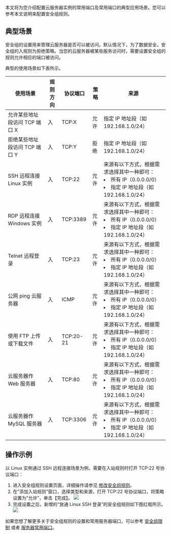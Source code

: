 本文将为您介绍配置云服务器实例的常用端口及常用端口的典型应用场景。您可以参考本文说明来配置安全组规则。

## 典型场景

安全组的设置用来管理云服务器是否可以被访问。默认情况下，为了数据安全，安全组的入规则为拒绝策略。当您的云服务器被某些服务访问时，需要设置安全组的规则允许相应的端口被访问。

典型的使用场景如下表所示。

| 使用场景                   | 规则方向 | 协议端口   | 策略 | 来源                                                         |
| -------------------------- | -------- | ---------- | ---- | ------------------------------------------------------------ |
| 允许某些地址段访问 TCP 端口 X | 入       | TCP:X     | 允许 | 指定 IP 地址段（如192.168.1.0/24）                           |
| 拒绝某些地址段访问 TCP 端口 Y | 入       | TCP:Y     | 拒绝 | 指定 IP 地址段（如192.168.1.0/24）                           |
| SSH 远程连接 Linux 实例    | 入       | TCP:22    | 允许 | 来源有以下方式，根据需求选择其中一种即可：<li>所有 IP（0.0.0.0/0）</li><li>指定 IP 地址段（如192.168.1.0/24）| SSH 远程连接 Linux 实例    | 入       | TCP：22    | 允许 | <li>所有 IP（0.0.0.0/0）</li><li>指定 IP 地址段（如192.168.1.0/24）</li> |
| RDP 远程连接 Windows 实例  | 入       | TCP:3389  | 允许 | 来源有以下方式，根据需求选择其中一种即可：<li>所有 IP（0.0.0.0/0）</li><li>指定 IP 地址段（如192.168.1.0/24）| SSH 远程连接 Linux 实例    | 入       | TCP：22    | 允许 | <li>所有 IP（0.0.0.0/0）</li><li>指定 IP 地址段（如192.168.1.0/24）</li> |
| Telnet 远程登录            | 入       | TCP:23    | 允许 | 来源有以下方式，根据需求选择其中一种即可：<li>所有 IP（0.0.0.0/0）</li><li>指定 IP 地址段（如192.168.1.0/24）| SSH 远程连接 Linux 实例    | 入       | TCP：22    | 允许 | <li>所有 IP（0.0.0.0/0）</li><li>指定 IP 地址段（如192.168.1.0/24）</li> |
| 公网 ping 云服务器         | 入       | ICMP       | 允许 |来源有以下方式，根据需求选择其中一种即可：<li>所有 IP（0.0.0.0/0）</li><li>指定 IP 地址段（如192.168.1.0/24）| SSH 远程连接 Linux 实例    | 入       | TCP：22    | 允许 | <li>所有 IP（0.0.0.0/0）</li><li>指定 IP 地址段（如192.168.1.0/24）</li> |
| 使用 FTP 上传或下载文件    | 入       | TCP:20-21 | 允许 | 来源有以下方式，根据需求选择其中一种即可：<li>所有 IP（0.0.0.0/0）</li><li>指定 IP 地址段（如192.168.1.0/24）| SSH 远程连接 Linux 实例    | 入       | TCP：22    | 允许 | <li>所有 IP（0.0.0.0/0）</li><li>指定 IP 地址段（如192.168.1.0/24）</li> |
| 云服务器作 Web 服务器        | 入       | TCP:80    | 允许 | 来源有以下方式，根据需求选择其中一种即可：<li>所有 IP（0.0.0.0/0）</li><li>指定 IP 地址段（如192.168.1.0/24）| SSH 远程连接 Linux 实例    | 入       | TCP：22    | 允许 | <li>所有 IP（0.0.0.0/0）</li><li>指定 IP 地址段（如192.168.1.0/24）</li> |
| 云服务器作 MySQL 服务器      | 入       | TCP:3306  | 允许 | 来源有以下方式，根据需求选择其中一种即可：<li>所有 IP（0.0.0.0/0）</li><li>指定 IP 地址段（如192.168.1.0/24）| SSH 远程连接 Linux 实例    | 入       | TCP：22    | 允许 | <li>所有 IP（0.0.0.0/0）</li><li>指定 IP 地址段（如192.168.1.0/24）</li> |


## 操作示例
以 Linux 实例通过 SSH 远程连接场景为例，需要在入站规则时打开 TCP:22 号协议端口：
1. 进入安全组规则设置页面，详细操作请参见 [修改安全组规则](https://intl.cloud.tencent.com/document/product/213/18197#.E4.BF.AE.E6.94.B9.E5.AE.89.E5.85.A8.E7.BB.84.E8.A7.84.E5.88.99)。
2. 在“添加入站规则”窗口，选择类型和来源，打开 TCP:22 号协议端口，将策略设置为“允许”，单击【完成】。
![](https://main.qcloudimg.com/raw/50b6b5689252007f1b872579cce07f4f.png)
3. 完成设置之后，新增的“放通 Linux SSH 登录”的安全组规则如下图红框所示。
![](https://main.qcloudimg.com/raw/46fa2a5c0222cf7c296ebf6b4406d3e9.png)

如果您想了解更多关于安全组规则的设置和常用服务器端口，可以参考 [安全组限制](https://intl.cloud.tencent.com/document/product/213/12453) 或者 [服务器常用端口](https://intl.cloud.tencent.com/document/product/213/12451)。


